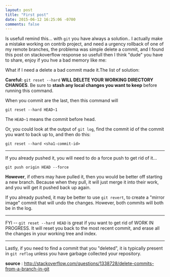 ```yaml
---
layout: post
title: "First post"
date: 2015-06-12 16:25:06 -0700
comments: false
---
```


Is usefull remind this... with `git` you have always a solution.. I actually make a mistake working on contrib project, and need a urgency rollback of one of my remote branches, the problema was simple delete a commit, and I found this post on stackoverflow response so usefull then I think "dude" you have to share, enjoy if you hve a bad memory like me:

What if I need a delete a bad commit made it.The list of solution:

**Careful:** `git reset --hard` **WILL DELETE YOUR WORKING DIRECTORY
CHANGES**. Be sure to **stash any local changes you want to keep** before
running this command.

When you commit are the last, then this command will  

    git reset --hard HEAD~1

The `HEAD~1` means the commit before head.

Or, you could look at the output of `git log`, find the commit id of the
commit you want to back up to, and then do this:

    git reset --hard <sha1-commit-id>

* * * * *

If you already pushed it, you will need to do a force push to get rid of
it...

    git push origin HEAD --force

**However**, if others may have pulled it, then you would be better off
starting a new branch. Because when they pull, it will just merge it
into their work, and you will get it pushed back up again.

If you already pushed, it may be better to use `git revert`, to create a
"mirror image" commit that will undo the changes. However, both commits
will both be in the log.

* * * * *

FYI -- `git reset --hard HEAD` is great if you want to get rid of WORK
IN PROGRESS. It will reset you back to the most recent commit, and erase
all the changes in your working tree and index.

* * * * *

Lastly, if you need to find a commit that you "deleted", it is typically
present in `git reflog` unless you have garbage collected your
repository.

**source** : 
http://stackoverflow.com/questions/1338728/delete-commits-from-a-branch-in-git
